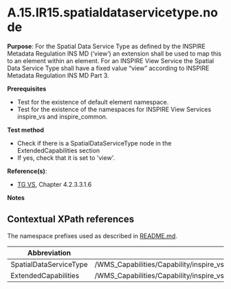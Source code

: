 # A.15.IR15.spatialdataservicetype.node

**Purpose**: For the Spatial Data Service Type as defined by the INSPIRE Metadata Regulation INS MD (‘view’) an extension shall be used to map this to an element within an element. For an INSPIRE View Service the Spatial Data Service Type shall have a fixed value “view” according to INSPIRE Metadata Regulation INS MD Part 3.

**Prerequisites**

* Test for the existence of default element namespace.
* Test for the existence of the namespaces for INSPIRE View Services inspire_vs and inspire_common.

**Test method**

* Check if there is a SpatialDataServiceType node in the ExtendedCapabilities section
* If yes, check that it is set to 'view'.


**Reference(s)**: 
* [TG VS](README.md#ref_TG_VS), Chapter 4.2.3.3.1.6

**Notes**

## Contextual XPath references

The namespace prefixes used as described in [README.md](README.md#namespaces).

Abbreviation                                               |  XPath expression
---------------------------------------------------------- | -------------------------------------------------------------------------
SpatialDataServiceType <a name="SpatialDataServiceType"></a>   | /WMS_Capabilities/Capability/inspire_vs:ExtendedCapabilities/inspire_common:SpatialDataServiceType
ExtendedCapabilities <a name="ExtendedCapabilities"></a>   | /WMS_Capabilities/Capability/inspire_vs:ExtendedCapabilities
